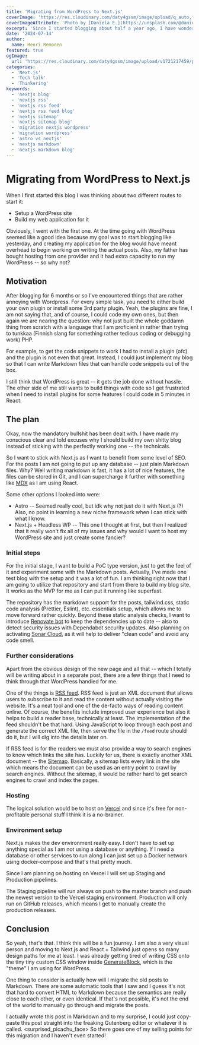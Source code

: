 ```yaml
---
title: 'Migrating from WordPress to Next.js'
coverImage: 'https://res.cloudinary.com/daty4gssm/image/upload/q_auto,f_auto,w_1024/v1721217459/photo-1720121020107-ea60f907eb72_l4pvhe.jpg'
coverImageAttribute: 'Photo by [Daniela E.](https://unsplash.com/@daniela_e_photography)'
excerpt: 'Since I started blogging about half a year ago, I have wondered should I have just done my own blog website rather than using a WordPress to deliver content. Now I have finally made my choice and set my eyes about migrating from WordPress to Next.js. If you would be interested on knowing more I will explain some non-technical and more technical stuff in this post!'
date: '2024-07-14'
author:
  name: Henri Remonen
featured: true
ogImage:
  url: 'https://res.cloudinary.com/daty4gssm/image/upload/v1721217459/photo-1720121020107-ea60f907eb72_l4pvhe.jpg'
categories:
  - 'Next.js'
  - 'Tech talk'
  - 'Thinkering'
keywords:
  - 'nextjs blog'
  - 'nextjs rss'
  - 'nextjs rss feed'
  - 'nextjs rss feed blog'
  - 'nextjs sitemap'
  - 'nextjs sitemap blog'
  - 'migration nextjs wordpress'
  - 'migration wordpress'
  - 'astro vs nextjs'
  - 'nextjs markdown'
  - 'nextjs markdown blog'
---
```


# Migrating from WordPress to Next.js

When I first started this blog I was thinking about two different routes to start it:

- Setup a WordPress site
- Build my web application for it

Obviously, I went with the first one. At the time going with WordPress seemed like a good idea because my goal was to start blogging like yesterday, and creating my application for the blog would have meant overhead to begin working on writing the actual posts. Also, my father has bought hosting from one provider and it had extra capacity to run my WordPress -- so why not?

## Motivation

After blogging for 6 months or so I've encountered things that are rather annoying with Wordpress. For every simple task, you need to either build your own plugin or install some 3rd party plugin. Yeah, the plugins are fine, I am not saying that, and of course, I could code my own ones, but then again we are nearing the question: why not just built the whole goddamn thing from scratch with a language that I am proficient in rather than trying to tunkkaa (Finnish slang for something rather tedious coding or debugging work) PHP.

For example, to get the code snippets to work I had to install a plugin (ofc) and the plugin is not even that great. Instead, I could just implement my blog so that I can write Markdown files that can handle code snippets out of the box.

I still think that WordPress is great -- it gets the job done without hassle. The other side of me still wants to build things with code so I get frustrated when I need to install plugins for some features I could code in 5 minutes in React.

## The plan

Okay, now the mandatory bullshit has been dealt with. I have made my conscious clear and told excuses why I should build my own shitty blog instead of sticking with the perfectly working one -- the technicals.

So I want to stick with Next.js as I want to benefit from some level of SEO. For the posts I am not going to put up any database -- just plain Markdown files. Why? Well writing markdown is fast, it has a lot of nice features, the files can be stored in Git, and I can supercharge it further with something like [MDX](https://mdxjs.com/) as I am using React.

Some other options I looked into were:

- Astro -- Seemed really cool, but idk why not just do it with Next.js (?) Also, no point in learning a new niche framework when I can stick with what I know.
- Next.js + Headless WP -- This one I thought at first, but then I realized that it really won't fix all of my issues and why would I want to host my WordPress site and just create some fancier?

### Initial steps

For the initial stage, I want to build a PoC type version, just to get the feel of it and experiment some with the Markdown posts. Actually, I've made one test blog with the setup and it was a lot of fun. I am thinking right now that I am going to utilize that repository and start from there to build my blog site. It works as the MVP for me as I can put it running like superfast.

The repository has the markdown support for the posts, tailwind.css, static code analysis (Prettier, Eslint), etc. essentials setup, which allows me to move forward rather quickly. Beyond these static analysis checks, I want to introduce [Renovate bot](https://github.com/renovatebot/renovate) to keep the dependencies up to date -- also to detect security issues with Dependabot security updates. Also planning on activating [Sonar Cloud](https://www.sonarsource.com/products/sonarcloud/), as it will help to deliver "clean code" and avoid any code smell.

### Further considerations

Apart from the obvious design of the new page and all that -- which I totally will be writing about in a separate post, there are a few things that I need to think through that WordPress handled for me.

One of the things is [RSS feed](https://en.wikipedia.org/wiki/RSS). RSS feed is just an XML document that allows users to subscribe to it and read the content without actually visiting the website. It's a neat tool and one of the de-facto ways of reading content online. Of course, the benefits include improved user experience but also it helps to build a reader base, technically at least. The implementation of the feed shouldn't be that hard. Using JavaScript to loop through each post and generate the correct XML file, then serve the file in the `/feed` route should do it, but I will dig into the details later on.

If RSS feed is for the readers we must also provide a way to search engines to know which links the site has. Luckily for us, there is exactly another XML document -- the [Sitemap](https://developers.google.com/search/docs/crawling-indexing/sitemaps/overview). Basically, a sitemap lists every link in the site which means the document can be used as an entry point to crawl by search engines. Without the sitemap, it would be rather hard to get search engines to crawl and index the pages.

### Hosting

The logical solution would be to host on [Vercel](https://vercel.com/) and since it's free for non-profitable personal stuff I think it is a no-brainer.

### Environment setup

Next.js makes the dev environment really easy. I don't have to set up anything special as I am not using a database or anything. If I need a database or other services to run along I can just set up a Docker network using docker-compose and that's that pretty much.

Since I am planning on hosting on Vercel I will set up Staging and Production pipelines.

The Staging pipeline will run always on push to the master branch and push the newest version to the Vercel staging environment. Production will only run on GitHub releases, which means I get to manually create the production releases.

## Conclusion

So yeah, that's that. I think this will be a fun journey. I am also a very visual person and moving to Next.js and React + Tailwind just opens so many design paths for me at least. I was already getting tired of writing CSS onto the tiny tiny custom CSS window inside [GenerateBlock](https://generateblocks.com/), which is the "theme" I am using for WordPress.

One thing to consider is actually how will I migrate the old posts to Markdown. There are some automatic tools that I saw and I guess it's not that hard to convert HTML to Markdown because the semantics are really close to each other, or even identical. If that's not possible, it's not the end of the world to manually go through and migrate the posts.

I actually wrote this post in Markdown and to my surprise, I could just copy-paste this post straight into the freaking Gutenberg editor or whatever it is called. <surprised_picachu_face> So there goes one of my selling points for this migration and I haven't even started!
